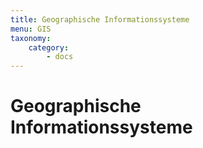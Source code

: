 ```yaml
---
title: Geographische Informationssysteme
menu: GIS
taxonomy:
    category:
        - docs
---
```

# Geographische Informationssysteme
